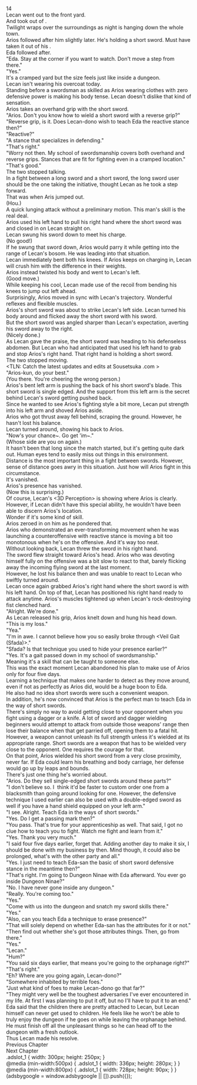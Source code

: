 14<br/>
Lecan went out to the front yard.<br/>
And took <Sword of Rusk> out of <Storage>.<br/>
Twilight wraps over the surroundings as night is hanging down the whole town.<br/>
Arios followed after him slightly later. He's holding a short sword. Must have taken it out of his <Box>.<br/>
Eda followed after.<br/>
"Eda. Stay at the corner if you want to watch. Don't move a step from there."<br/>
"Yes."<br/>
It's a cramped yard but the size feels just like inside a dungeon.<br/>
Lecan isn't wearing his <Overking Bear> overcoat today.<br/>
Standing before a swordsman as skilled as Arios wearing clothes with zero defensive power is making his body tense. Lecan doesn't dislike that kind of sensation.<br/>
Arios takes an overhand grip with the short sword.<br/>
"Arios. Don't you know how to wield a short sword with a reverse grip?"<br/>
"Reverse grip, is it. Does Lecan-dono wish to teach Eda the reactive stance then?"<br/>
"Reactive?"<br/>
"A stance that specializes in defending."<br/>
"That's right."<br/>
"Worry not then. My school of swordsmanship covers both overhand and reverse grips. Stances that are fit for fighting even in a cramped location."<br/>
"That's good."<br/>
The two stopped talking.<br/>
In a fight between a long sword and a short sword, the long sword user should be the one taking the initiative, thought Lecan as he took a step forward.<br/>
That was when Aris jumped out.<br/>
(Hou.)<br/>
A quick lunging attack without a preliminary motion. This man's skill is the real deal.<br/>
Arios used his left hand to pull his right hand where the short sword was and closed in on Lecan straight on.<br/>
Lecan swung his sword down to meet his charge.<br/>
(No good!)<br/>
If he swung that sword down, Arios would parry it while getting into the range of Lecan's bosom. He was leading into that situation.<br/>
Lecan immediately bent both his knees. If Arios keeps on charging in, Lecan will crush him with the difference in their weights.<br/>
Arios instead twisted his body and went to Lecan's left.<br/>
(Good move.)<br/>
While keeping his cool, Lecan made use of the recoil from bending his knees to jump out left ahead.<br/>
Surprisingly, Arios moved in sync with Lecan's trajectory. Wonderful reflexes and flexible muscles.<br/>
Arios's short sword was about to strike Lecan's left side. Lecan turned his body around and flicked away the short sword with his sword.<br/>
But the short sword was angled sharper than Lecan's expectation, averting his sword away to the right.<br/>
(Nicely done.)<br/>
As Lecan gave the praise, the short sword was heading to his defenseless abdomen. But Lecan who had anticipated that used his left hand to grab and stop Arios's right hand. That right hand is holding a short sword.<br/>
The two stopped moving.<br/>
<TLN: Catch the latest updates and edits at Sousetsuka .com ><br/>
"Arios-kun, do your best."<br/>
(You there. You're cheering the wrong person.)<br/>
Arios's bent left arm is pushing the back of his short sword's blade. This short sword is single edged. And the support from this left arm is the secret behind Lecan's sword getting pushed back.<br/>
Since he wanted to see Arios's fighting style a bit more, Lecan put strength into his left arm and shoved Arios aside.<br/>
Arios who got thrust away fell behind, scraping the ground. However, he hasn't lost his balance.<br/>
Lecan turned around, showing his back to Arios.<br/>
"Now's your chance~. Go get 'im~."<br/>
(Whose side are you on again.)<br/>
It hasn't been that long since the match started, but it's getting quite dark out. Human eyes tend to easily miss out things in this environment.<br/>
Distance is the most important thing in a fight between swords. However, sense of distance goes awry in this situation. Just how will Arios fight in this circumstance.<br/>
It's vanished.<br/>
Arios's presence has vanished.<br/>
(Now this is surprising.)<br/>
Of course, Lecan's <3D Perception> is showing where Arios is clearly. However, if Lecan didn't have this special ability, he wouldn't have been able to discern Arios's location.<br/>
Wonder if it's some kind of skill.<br/>
Arios zeroed in on him as he pondered that.<br/>
Arios who demonstrated an ever-transforming movement when he was launching a counteroffensive with reactive stance is moving a bit too monotonous when he's on the offensive. And it's way too neat.<br/>
Without looking back, Lecan threw the sword in his right hand.<br/>
The sword flew straight toward Arios's head. Arios who was devoting himself fully on the offensive was a bit slow to react to that, barely flicking away the incoming flying sword at the last moment.<br/>
However, he lost his balance then and was unable to react to Lecan who swiftly turned around.<br/>
Lecan once again grabbed Arios's right hand where the short sword is with his left hand. On top of that, Lecan has positioned his right hand ready to attack anytime. Arios's muscles tightened up when Lecan's rock-destroying fist clenched hard.<br/>
"Alright. We're done."<br/>
As Lecan released his grip, Arios knelt down and hung his head down.<br/>
"This is my loss."<br/>
"Yea."<br/>
"I'm in awe. I cannot believe how you so easily broke through <Veil Gait (Sfada)>."<br/>
"Sfada? Is that technique you used to hide your presence earlier?"<br/>
"Yes. It's a gait passed down in my school of swordsmanship."<br/>
Meaning it's a skill that can be taught to someone else.<br/>
This was the exact moment Lecan abandoned his plan to make use of Arios only for four five days.<br/>
Learning a technique that makes one harder to detect as they move around, even if not as perfectly as Arios did, would be a huge boon to Eda.<br/>
He also had no idea short swords were such a convenient weapon.<br/>
In addition, he's now convinced that Arios is the perfect man to teach Eda in the way of short swords.<br/>
There's simply no way to avoid getting close to your opponent when you fight using a dagger or a knife. A lot of sword and dagger wielding beginners would attempt to attack from outside those weapons' range then lose their balance when that get parried off, opening them to a fatal hit. However, a weapon cannot unleash its full strength unless it's wielded at its appropriate range. Short swords are a weapon that has to be wielded very close to the opponent. One requires the courage for that.<br/>
On that point, Arios wielded his short sword from a very close proximity, never far. If Eda could learn his breathing and body carriage, her defense would go up by leaps and bounds.<br/>
There's just one thing he's worried about.<br/>
"Arios. Do they sell single-edged short swords around these parts?"<br/>
"I don't believe so. I  think it'd be faster to custom order one from a blacksmith than going around looking for one. However, the defensive technique I used earlier can also be used with a double-edged sword as well if you have a hand shield equipped on your left arm."<br/>
"I see. Alright. Teach Eda in the ways of short swords."<br/>
"Yes. Do I get a passing mark then?"<br/>
"You pass. That's true for your apprenticeship as well. That said, I got no clue how to teach you to fight. Watch me fight and learn from it."<br/>
"Yes. Thank you very much."<br/>
"I said four five days earlier, forget that. Adding another day to make it six, I should be done with my business by then. Mind though, it could also be prolonged, what's with the other party and all."<br/>
"Yes. I just need to teach Eda-san the basic of short sword defensive stance in the meantime then?"<br/>
"That's right. I'm going to Dungeon Ninae with Eda afterward. You ever go inside Dungeon Ninae?"<br/>
"No. I have never gone inside any dungeon."<br/>
"Really. You're coming too."<br/>
"Yes."<br/>
"Come with us into the dungeon and snatch my sword skills there."<br/>
"Yes."<br/>
"Also, can you teach Eda a technique to erase presence?"<br/>
"That will solely depend on whether Eda-san has the attributes for it or not."<br/>
"Then find out whether she's got those attributes things. Then, go from there."<br/>
"Yes."<br/>
"Lecan."<br/>
"Hum?"<br/>
"You said six days earlier, that means you're going to the orphanage right?"<br/>
"That's right."<br/>
"Eh? Where are you going again, Lecan-dono?"<br/>
"Somewhere inhabited by terrible foes."<br/>
"Just what kind of foes to make Lecan-dono go that far?"<br/>
"They might very well be the toughest adversaries I've ever encountered in my life. At first I was planning to put it off, but no I'll have to put it to an end."<br/>
Eda said that the children there are pretty attached to Lecan, but Lecan himself can never get used to children. He feels like he won't be able to truly enjoy the dungeon if he goes on while leaving the orphanage behind.<br/>
He must finish off all the unpleasant things so he can head off to the dungeon with a fresh outlook.<br/>
Thus Lecan made his resolve.<br/>
Previous Chapter<br/>
Next Chapter  <br/>
.adslot_1 { width: 300px; height: 250px; }<br/>
@media (min-width:500px) { .adslot_1 { width: 336px; height: 280px; } }<br/>
@media (min-width:800px) { .adslot_1 { width: 728px; height: 90px; } }<br/>
(adsbygoogle = window.adsbygoogle || []).push({});<br/>
